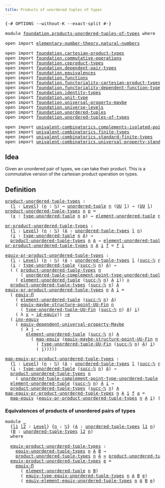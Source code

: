 ```yaml
---
title: Products of unordered tuples of types
---
```


<pre class="Agda"><a id="63" class="Symbol">{-#</a> <a id="67" class="Keyword">OPTIONS</a> <a id="75" class="Pragma">--without-K</a> <a id="87" class="Pragma">--exact-split</a> <a id="101" class="Symbol">#-}</a>

<a id="106" class="Keyword">module</a> <a id="113" href="foundation.products-unordered-tuples-of-types.html" class="Module">foundation.products-unordered-tuples-of-types</a> <a id="159" class="Keyword">where</a>

<a id="166" class="Keyword">open</a> <a id="171" class="Keyword">import</a> <a id="178" href="elementary-number-theory.natural-numbers.html" class="Module">elementary-number-theory.natural-numbers</a>

<a id="220" class="Keyword">open</a> <a id="225" class="Keyword">import</a> <a id="232" href="foundation.cartesian-product-types.html" class="Module">foundation.cartesian-product-types</a>
<a id="267" class="Keyword">open</a> <a id="272" class="Keyword">import</a> <a id="279" href="foundation.commutative-operations.html" class="Module">foundation.commutative-operations</a>
<a id="313" class="Keyword">open</a> <a id="318" class="Keyword">import</a> <a id="325" href="foundation.coproduct-types.html" class="Module">foundation.coproduct-types</a>
<a id="352" class="Keyword">open</a> <a id="357" class="Keyword">import</a> <a id="364" href="foundation.dependent-pair-types.html" class="Module">foundation.dependent-pair-types</a>
<a id="396" class="Keyword">open</a> <a id="401" class="Keyword">import</a> <a id="408" href="foundation.equivalences.html" class="Module">foundation.equivalences</a>
<a id="432" class="Keyword">open</a> <a id="437" class="Keyword">import</a> <a id="444" href="foundation.functions.html" class="Module">foundation.functions</a>
<a id="465" class="Keyword">open</a> <a id="470" class="Keyword">import</a> <a id="477" href="foundation.functoriality-cartesian-product-types.html" class="Module">foundation.functoriality-cartesian-product-types</a>
<a id="526" class="Keyword">open</a> <a id="531" class="Keyword">import</a> <a id="538" href="foundation.functoriality-dependent-function-types.html" class="Module">foundation.functoriality-dependent-function-types</a>
<a id="588" class="Keyword">open</a> <a id="593" class="Keyword">import</a> <a id="600" href="foundation.identity-types.html" class="Module">foundation.identity-types</a>
<a id="626" class="Keyword">open</a> <a id="631" class="Keyword">import</a> <a id="638" href="foundation.unit-type.html" class="Module">foundation.unit-type</a>
<a id="659" class="Keyword">open</a> <a id="664" class="Keyword">import</a> <a id="671" href="foundation.universal-property-maybe.html" class="Module">foundation.universal-property-maybe</a>
<a id="707" class="Keyword">open</a> <a id="712" class="Keyword">import</a> <a id="719" href="foundation.universe-levels.html" class="Module">foundation.universe-levels</a>
<a id="746" class="Keyword">open</a> <a id="751" class="Keyword">import</a> <a id="758" href="foundation.unordered-tuples.html" class="Module">foundation.unordered-tuples</a>
<a id="786" class="Keyword">open</a> <a id="791" class="Keyword">import</a> <a id="798" href="foundation.unordered-tuples-of-types.html" class="Module">foundation.unordered-tuples-of-types</a>

<a id="836" class="Keyword">open</a> <a id="841" class="Keyword">import</a> <a id="848" href="univalent-combinatorics.complements-isolated-points.html" class="Module">univalent-combinatorics.complements-isolated-points</a>
<a id="900" class="Keyword">open</a> <a id="905" class="Keyword">import</a> <a id="912" href="univalent-combinatorics.finite-types.html" class="Module">univalent-combinatorics.finite-types</a>
<a id="949" class="Keyword">open</a> <a id="954" class="Keyword">import</a> <a id="961" href="univalent-combinatorics.standard-finite-types.html" class="Module">univalent-combinatorics.standard-finite-types</a>
<a id="1007" class="Keyword">open</a> <a id="1012" class="Keyword">import</a> <a id="1019" href="univalent-combinatorics.universal-property-standard-finite-types.html" class="Module">univalent-combinatorics.universal-property-standard-finite-types</a>
</pre>
## Idea

Given an unordered pair of types, we can take their product. This is a commutative version of the cartesian product operation on types.

## Definition

<pre class="Agda"><a id="product-unordered-tuple-types"></a><a id="1258" href="foundation.products-unordered-tuples-of-types.html#1258" class="Function">product-unordered-tuple-types</a> <a id="1288" class="Symbol">:</a>
  <a id="1292" class="Symbol">{</a><a id="1293" href="foundation.products-unordered-tuples-of-types.html#1293" class="Bound">l</a> <a id="1295" class="Symbol">:</a> <a id="1297" href="Agda.Primitive.html#597" class="Postulate">Level</a><a id="1302" class="Symbol">}</a> <a id="1304" class="Symbol">(</a><a id="1305" href="foundation.products-unordered-tuples-of-types.html#1305" class="Bound">n</a> <a id="1307" class="Symbol">:</a> <a id="1309" href="elementary-number-theory.natural-numbers.html#1530" class="Datatype">ℕ</a><a id="1310" class="Symbol">)</a> <a id="1312" class="Symbol">→</a> <a id="1314" href="foundation.unordered-tuples.html#1180" class="Function">unordered-tuple</a> <a id="1330" href="foundation.products-unordered-tuples-of-types.html#1305" class="Bound">n</a> <a id="1332" class="Symbol">(</a><a id="1333" href="foundation-core.universe-levels.html#235" class="Primitive">UU</a> <a id="1336" href="foundation.products-unordered-tuples-of-types.html#1293" class="Bound">l</a><a id="1337" class="Symbol">)</a> <a id="1339" class="Symbol">→</a> <a id="1341" class="Symbol">(</a><a id="1342" href="foundation-core.universe-levels.html#235" class="Primitive">UU</a> <a id="1345" href="foundation.products-unordered-tuples-of-types.html#1293" class="Bound">l</a><a id="1346" class="Symbol">)</a>
<a id="1348" href="foundation.products-unordered-tuples-of-types.html#1258" class="Function">product-unordered-tuple-types</a> <a id="1378" href="foundation.products-unordered-tuples-of-types.html#1378" class="Bound">n</a> <a id="1380" href="foundation.products-unordered-tuples-of-types.html#1380" class="Bound">p</a> <a id="1382" class="Symbol">=</a>
  <a id="1386" class="Symbol">(</a><a id="1387" href="foundation.products-unordered-tuples-of-types.html#1387" class="Bound">x</a> <a id="1389" class="Symbol">:</a> <a id="1391" href="foundation.unordered-tuples.html#1476" class="Function">type-unordered-tuple</a> <a id="1412" href="foundation.products-unordered-tuples-of-types.html#1378" class="Bound">n</a> <a id="1414" href="foundation.products-unordered-tuples-of-types.html#1380" class="Bound">p</a><a id="1415" class="Symbol">)</a> <a id="1417" class="Symbol">→</a> <a id="1419" href="foundation.unordered-tuples.html#2160" class="Function">element-unordered-tuple</a> <a id="1443" href="foundation.products-unordered-tuples-of-types.html#1378" class="Bound">n</a> <a id="1445" href="foundation.products-unordered-tuples-of-types.html#1380" class="Bound">p</a> <a id="1447" href="foundation.products-unordered-tuples-of-types.html#1387" class="Bound">x</a>

<a id="pr-product-unordered-tuple-types"></a><a id="1450" href="foundation.products-unordered-tuples-of-types.html#1450" class="Function">pr-product-unordered-tuple-types</a> <a id="1483" class="Symbol">:</a>
  <a id="1487" class="Symbol">{</a><a id="1488" href="foundation.products-unordered-tuples-of-types.html#1488" class="Bound">l</a> <a id="1490" class="Symbol">:</a> <a id="1492" href="Agda.Primitive.html#597" class="Postulate">Level</a><a id="1497" class="Symbol">}</a> <a id="1499" class="Symbol">(</a><a id="1500" href="foundation.products-unordered-tuples-of-types.html#1500" class="Bound">n</a> <a id="1502" class="Symbol">:</a> <a id="1504" href="elementary-number-theory.natural-numbers.html#1530" class="Datatype">ℕ</a><a id="1505" class="Symbol">)</a> <a id="1507" class="Symbol">(</a><a id="1508" href="foundation.products-unordered-tuples-of-types.html#1508" class="Bound">A</a> <a id="1510" class="Symbol">:</a> <a id="1512" href="foundation.unordered-tuples-of-types.html#780" class="Function">unordered-tuple-types</a> <a id="1534" href="foundation.products-unordered-tuples-of-types.html#1488" class="Bound">l</a> <a id="1536" href="foundation.products-unordered-tuples-of-types.html#1500" class="Bound">n</a><a id="1537" class="Symbol">)</a>
  <a id="1541" class="Symbol">(</a><a id="1542" href="foundation.products-unordered-tuples-of-types.html#1542" class="Bound">i</a> <a id="1544" class="Symbol">:</a> <a id="1546" href="foundation.unordered-tuples.html#1476" class="Function">type-unordered-tuple</a> <a id="1567" href="foundation.products-unordered-tuples-of-types.html#1500" class="Bound">n</a> <a id="1569" href="foundation.products-unordered-tuples-of-types.html#1508" class="Bound">A</a><a id="1570" class="Symbol">)</a> <a id="1572" class="Symbol">→</a>
  <a id="1576" href="foundation.products-unordered-tuples-of-types.html#1258" class="Function">product-unordered-tuple-types</a> <a id="1606" href="foundation.products-unordered-tuples-of-types.html#1500" class="Bound">n</a> <a id="1608" href="foundation.products-unordered-tuples-of-types.html#1508" class="Bound">A</a> <a id="1610" class="Symbol">→</a> <a id="1612" href="foundation.unordered-tuples.html#2160" class="Function">element-unordered-tuple</a> <a id="1636" href="foundation.products-unordered-tuples-of-types.html#1500" class="Bound">n</a> <a id="1638" href="foundation.products-unordered-tuples-of-types.html#1508" class="Bound">A</a> <a id="1640" href="foundation.products-unordered-tuples-of-types.html#1542" class="Bound">i</a>
<a id="1642" href="foundation.products-unordered-tuples-of-types.html#1450" class="Function">pr-product-unordered-tuple-types</a> <a id="1675" href="foundation.products-unordered-tuples-of-types.html#1675" class="Bound">n</a> <a id="1677" href="foundation.products-unordered-tuples-of-types.html#1677" class="Bound">A</a> <a id="1679" href="foundation.products-unordered-tuples-of-types.html#1679" class="Bound">i</a> <a id="1681" href="foundation.products-unordered-tuples-of-types.html#1681" class="Bound">f</a> <a id="1683" class="Symbol">=</a> <a id="1685" href="foundation.products-unordered-tuples-of-types.html#1681" class="Bound">f</a> <a id="1687" href="foundation.products-unordered-tuples-of-types.html#1679" class="Bound">i</a>

<a id="equiv-pr-product-unordered-tuple-types"></a><a id="1690" href="foundation.products-unordered-tuples-of-types.html#1690" class="Function">equiv-pr-product-unordered-tuple-types</a> <a id="1729" class="Symbol">:</a>
  <a id="1733" class="Symbol">{</a><a id="1734" href="foundation.products-unordered-tuples-of-types.html#1734" class="Bound">l</a> <a id="1736" class="Symbol">:</a> <a id="1738" href="Agda.Primitive.html#597" class="Postulate">Level</a><a id="1743" class="Symbol">}</a> <a id="1745" class="Symbol">(</a><a id="1746" href="foundation.products-unordered-tuples-of-types.html#1746" class="Bound">n</a> <a id="1748" class="Symbol">:</a> <a id="1750" href="elementary-number-theory.natural-numbers.html#1530" class="Datatype">ℕ</a><a id="1751" class="Symbol">)</a> <a id="1753" class="Symbol">(</a><a id="1754" href="foundation.products-unordered-tuples-of-types.html#1754" class="Bound">A</a> <a id="1756" class="Symbol">:</a> <a id="1758" href="foundation.unordered-tuples-of-types.html#780" class="Function">unordered-tuple-types</a> <a id="1780" href="foundation.products-unordered-tuples-of-types.html#1734" class="Bound">l</a> <a id="1782" class="Symbol">(</a><a id="1783" href="elementary-number-theory.natural-numbers.html#1564" class="InductiveConstructor">succ-ℕ</a> <a id="1790" href="foundation.products-unordered-tuples-of-types.html#1746" class="Bound">n</a><a id="1791" class="Symbol">))</a>
  <a id="1796" class="Symbol">(</a><a id="1797" href="foundation.products-unordered-tuples-of-types.html#1797" class="Bound">i</a> <a id="1799" class="Symbol">:</a> <a id="1801" href="foundation.unordered-tuples.html#1476" class="Function">type-unordered-tuple</a> <a id="1822" class="Symbol">(</a><a id="1823" href="elementary-number-theory.natural-numbers.html#1564" class="InductiveConstructor">succ-ℕ</a> <a id="1830" href="foundation.products-unordered-tuples-of-types.html#1746" class="Bound">n</a><a id="1831" class="Symbol">)</a> <a id="1833" href="foundation.products-unordered-tuples-of-types.html#1754" class="Bound">A</a><a id="1834" class="Symbol">)</a> <a id="1836" class="Symbol">→</a>
  <a id="1840" class="Symbol">(</a> <a id="1842" class="Symbol">(</a> <a id="1844" href="foundation.products-unordered-tuples-of-types.html#1258" class="Function">product-unordered-tuple-types</a> <a id="1874" href="foundation.products-unordered-tuples-of-types.html#1746" class="Bound">n</a>
      <a id="1882" class="Symbol">(</a> <a id="1884" href="foundation.unordered-tuples.html#3055" class="Function">unordered-tuple-complement-point-type-unordered-tuple</a> <a id="1938" href="foundation.products-unordered-tuples-of-types.html#1746" class="Bound">n</a> <a id="1940" href="foundation.products-unordered-tuples-of-types.html#1754" class="Bound">A</a> <a id="1942" href="foundation.products-unordered-tuples-of-types.html#1797" class="Bound">i</a><a id="1943" class="Symbol">))</a> <a id="1946" href="foundation-core.cartesian-product-types.html#590" class="Function Operator">×</a>
    <a id="1952" class="Symbol">(</a> <a id="1954" href="foundation.unordered-tuples.html#2160" class="Function">element-unordered-tuple</a> <a id="1978" class="Symbol">(</a><a id="1979" href="elementary-number-theory.natural-numbers.html#1564" class="InductiveConstructor">succ-ℕ</a> <a id="1986" href="foundation.products-unordered-tuples-of-types.html#1746" class="Bound">n</a><a id="1987" class="Symbol">)</a> <a id="1989" href="foundation.products-unordered-tuples-of-types.html#1754" class="Bound">A</a> <a id="1991" href="foundation.products-unordered-tuples-of-types.html#1797" class="Bound">i</a><a id="1992" class="Symbol">))</a> <a id="1995" href="foundation-core.equivalences.html#1621" class="Function Operator">≃</a>
  <a id="1999" href="foundation.products-unordered-tuples-of-types.html#1258" class="Function">product-unordered-tuple-types</a> <a id="2029" class="Symbol">(</a><a id="2030" href="elementary-number-theory.natural-numbers.html#1564" class="InductiveConstructor">succ-ℕ</a> <a id="2037" href="foundation.products-unordered-tuples-of-types.html#1746" class="Bound">n</a><a id="2038" class="Symbol">)</a> <a id="2040" href="foundation.products-unordered-tuples-of-types.html#1754" class="Bound">A</a>
<a id="2042" href="foundation.products-unordered-tuples-of-types.html#1690" class="Function">equiv-pr-product-unordered-tuple-types</a> <a id="2081" href="foundation.products-unordered-tuples-of-types.html#2081" class="Bound">n</a> <a id="2083" href="foundation.products-unordered-tuples-of-types.html#2083" class="Bound">A</a> <a id="2085" href="foundation.products-unordered-tuples-of-types.html#2085" class="Bound">i</a> <a id="2087" class="Symbol">=</a>
  <a id="2091" class="Symbol">(</a> <a id="2093" href="foundation.functoriality-dependent-function-types.html#4207" class="Function">equiv-Π</a>
    <a id="2105" class="Symbol">(</a> <a id="2107" href="foundation.unordered-tuples.html#2160" class="Function">element-unordered-tuple</a> <a id="2131" class="Symbol">(</a><a id="2132" href="elementary-number-theory.natural-numbers.html#1564" class="InductiveConstructor">succ-ℕ</a> <a id="2139" href="foundation.products-unordered-tuples-of-types.html#2081" class="Bound">n</a><a id="2140" class="Symbol">)</a> <a id="2142" href="foundation.products-unordered-tuples-of-types.html#2083" class="Bound">A</a><a id="2143" class="Symbol">)</a>
    <a id="2149" class="Symbol">(</a> <a id="2151" href="univalent-combinatorics.complements-isolated-points.html#4440" class="Function">equiv-maybe-structure-point-UU-Fin</a> <a id="2186" href="foundation.products-unordered-tuples-of-types.html#2081" class="Bound">n</a>
      <a id="2194" class="Symbol">(</a> <a id="2196" href="foundation.unordered-tuples.html#1396" class="Function">type-unordered-tuple-UU-Fin</a> <a id="2224" class="Symbol">(</a><a id="2225" href="elementary-number-theory.natural-numbers.html#1564" class="InductiveConstructor">succ-ℕ</a> <a id="2232" href="foundation.products-unordered-tuples-of-types.html#2081" class="Bound">n</a><a id="2233" class="Symbol">)</a> <a id="2235" href="foundation.products-unordered-tuples-of-types.html#2083" class="Bound">A</a><a id="2236" class="Symbol">)</a> <a id="2238" href="foundation.products-unordered-tuples-of-types.html#2085" class="Bound">i</a><a id="2239" class="Symbol">)</a>
    <a id="2245" class="Symbol">(</a> <a id="2247" class="Symbol">λ</a> <a id="2249" href="foundation.products-unordered-tuples-of-types.html#2249" class="Bound">x</a> <a id="2251" class="Symbol">→</a> <a id="2253" href="foundation-core.equivalences.html#2494" class="Function">id-equiv</a><a id="2261" class="Symbol">))</a> <a id="2264" href="foundation-core.equivalences.html#7869" class="Function Operator">∘e</a>
  <a id="2269" class="Symbol">(</a> <a id="2271" href="foundation-core.equivalences.html#5721" class="Function">inv-equiv</a>
    <a id="2285" class="Symbol">(</a> <a id="2287" href="foundation.universal-property-maybe.html#1970" class="Function">equiv-dependent-universal-property-Maybe</a>
      <a id="2334" class="Symbol">(</a> <a id="2336" class="Symbol">λ</a> <a id="2338" href="foundation.products-unordered-tuples-of-types.html#2338" class="Bound">j</a> <a id="2340" class="Symbol">→</a>
        <a id="2350" href="foundation.unordered-tuples.html#2160" class="Function">element-unordered-tuple</a> <a id="2374" class="Symbol">(</a><a id="2375" href="elementary-number-theory.natural-numbers.html#1564" class="InductiveConstructor">succ-ℕ</a> <a id="2382" href="foundation.products-unordered-tuples-of-types.html#2081" class="Bound">n</a><a id="2383" class="Symbol">)</a> <a id="2385" href="foundation.products-unordered-tuples-of-types.html#2083" class="Bound">A</a>
          <a id="2397" class="Symbol">(</a> <a id="2399" href="foundation-core.equivalences.html#1821" class="Function">map-equiv</a> <a id="2409" class="Symbol">(</a><a id="2410" href="univalent-combinatorics.complements-isolated-points.html#4440" class="Function">equiv-maybe-structure-point-UU-Fin</a> <a id="2445" href="foundation.products-unordered-tuples-of-types.html#2081" class="Bound">n</a>
            <a id="2459" class="Symbol">(</a> <a id="2461" href="foundation.unordered-tuples.html#1396" class="Function">type-unordered-tuple-UU-Fin</a> <a id="2489" class="Symbol">(</a><a id="2490" href="elementary-number-theory.natural-numbers.html#1564" class="InductiveConstructor">succ-ℕ</a> <a id="2497" href="foundation.products-unordered-tuples-of-types.html#2081" class="Bound">n</a><a id="2498" class="Symbol">)</a> <a id="2500" href="foundation.products-unordered-tuples-of-types.html#2083" class="Bound">A</a><a id="2501" class="Symbol">)</a> <a id="2503" href="foundation.products-unordered-tuples-of-types.html#2085" class="Bound">i</a><a id="2504" class="Symbol">)</a>
            <a id="2518" class="Symbol">(</a> <a id="2520" href="foundation.products-unordered-tuples-of-types.html#2338" class="Bound">j</a><a id="2521" class="Symbol">)))))</a>

<a id="map-equiv-pr-product-unordered-tuple-types"></a><a id="2528" href="foundation.products-unordered-tuples-of-types.html#2528" class="Function">map-equiv-pr-product-unordered-tuple-types</a> <a id="2571" class="Symbol">:</a>
  <a id="2575" class="Symbol">{</a><a id="2576" href="foundation.products-unordered-tuples-of-types.html#2576" class="Bound">l</a> <a id="2578" class="Symbol">:</a> <a id="2580" href="Agda.Primitive.html#597" class="Postulate">Level</a><a id="2585" class="Symbol">}</a> <a id="2587" class="Symbol">(</a><a id="2588" href="foundation.products-unordered-tuples-of-types.html#2588" class="Bound">n</a> <a id="2590" class="Symbol">:</a> <a id="2592" href="elementary-number-theory.natural-numbers.html#1530" class="Datatype">ℕ</a><a id="2593" class="Symbol">)</a> <a id="2595" class="Symbol">(</a><a id="2596" href="foundation.products-unordered-tuples-of-types.html#2596" class="Bound">A</a> <a id="2598" class="Symbol">:</a> <a id="2600" href="foundation.unordered-tuples-of-types.html#780" class="Function">unordered-tuple-types</a> <a id="2622" href="foundation.products-unordered-tuples-of-types.html#2576" class="Bound">l</a> <a id="2624" class="Symbol">(</a><a id="2625" href="elementary-number-theory.natural-numbers.html#1564" class="InductiveConstructor">succ-ℕ</a> <a id="2632" href="foundation.products-unordered-tuples-of-types.html#2588" class="Bound">n</a><a id="2633" class="Symbol">))</a>
  <a id="2638" class="Symbol">(</a><a id="2639" href="foundation.products-unordered-tuples-of-types.html#2639" class="Bound">i</a> <a id="2641" class="Symbol">:</a> <a id="2643" href="foundation.unordered-tuples.html#1476" class="Function">type-unordered-tuple</a> <a id="2664" class="Symbol">(</a><a id="2665" href="elementary-number-theory.natural-numbers.html#1564" class="InductiveConstructor">succ-ℕ</a> <a id="2672" href="foundation.products-unordered-tuples-of-types.html#2588" class="Bound">n</a><a id="2673" class="Symbol">)</a> <a id="2675" href="foundation.products-unordered-tuples-of-types.html#2596" class="Bound">A</a><a id="2676" class="Symbol">)</a> <a id="2678" class="Symbol">→</a>
  <a id="2682" href="foundation.products-unordered-tuples-of-types.html#1258" class="Function">product-unordered-tuple-types</a> <a id="2712" href="foundation.products-unordered-tuples-of-types.html#2588" class="Bound">n</a>
    <a id="2718" class="Symbol">(</a> <a id="2720" href="foundation.unordered-tuples.html#3055" class="Function">unordered-tuple-complement-point-type-unordered-tuple</a> <a id="2774" href="foundation.products-unordered-tuples-of-types.html#2588" class="Bound">n</a> <a id="2776" href="foundation.products-unordered-tuples-of-types.html#2596" class="Bound">A</a> <a id="2778" href="foundation.products-unordered-tuples-of-types.html#2639" class="Bound">i</a><a id="2779" class="Symbol">)</a> <a id="2781" class="Symbol">→</a>
  <a id="2785" href="foundation.unordered-tuples.html#2160" class="Function">element-unordered-tuple</a> <a id="2809" class="Symbol">(</a><a id="2810" href="elementary-number-theory.natural-numbers.html#1564" class="InductiveConstructor">succ-ℕ</a> <a id="2817" href="foundation.products-unordered-tuples-of-types.html#2588" class="Bound">n</a><a id="2818" class="Symbol">)</a> <a id="2820" href="foundation.products-unordered-tuples-of-types.html#2596" class="Bound">A</a> <a id="2822" href="foundation.products-unordered-tuples-of-types.html#2639" class="Bound">i</a> <a id="2824" class="Symbol">→</a>
  <a id="2828" href="foundation.products-unordered-tuples-of-types.html#1258" class="Function">product-unordered-tuple-types</a> <a id="2858" class="Symbol">(</a><a id="2859" href="elementary-number-theory.natural-numbers.html#1564" class="InductiveConstructor">succ-ℕ</a> <a id="2866" href="foundation.products-unordered-tuples-of-types.html#2588" class="Bound">n</a><a id="2867" class="Symbol">)</a> <a id="2869" href="foundation.products-unordered-tuples-of-types.html#2596" class="Bound">A</a>
<a id="2871" href="foundation.products-unordered-tuples-of-types.html#2528" class="Function">map-equiv-pr-product-unordered-tuple-types</a> <a id="2914" href="foundation.products-unordered-tuples-of-types.html#2914" class="Bound">n</a> <a id="2916" href="foundation.products-unordered-tuples-of-types.html#2916" class="Bound">A</a> <a id="2918" href="foundation.products-unordered-tuples-of-types.html#2918" class="Bound">i</a> <a id="2920" href="foundation.products-unordered-tuples-of-types.html#2920" class="Bound">f</a> <a id="2922" href="foundation.products-unordered-tuples-of-types.html#2922" class="Bound">a</a> <a id="2924" class="Symbol">=</a>
  <a id="2928" href="foundation-core.equivalences.html#1821" class="Function">map-equiv</a> <a id="2938" class="Symbol">(</a><a id="2939" href="foundation.products-unordered-tuples-of-types.html#1690" class="Function">equiv-pr-product-unordered-tuple-types</a> <a id="2978" href="foundation.products-unordered-tuples-of-types.html#2914" class="Bound">n</a> <a id="2980" href="foundation.products-unordered-tuples-of-types.html#2916" class="Bound">A</a> <a id="2982" href="foundation.products-unordered-tuples-of-types.html#2918" class="Bound">i</a><a id="2983" class="Symbol">)</a> <a id="2985" class="Symbol">(</a><a id="2986" href="foundation-core.dependent-pair-types.html#588" class="InductiveConstructor">pair</a> <a id="2991" href="foundation.products-unordered-tuples-of-types.html#2920" class="Bound">f</a> <a id="2993" href="foundation.products-unordered-tuples-of-types.html#2922" class="Bound">a</a><a id="2994" class="Symbol">)</a>
</pre>
### Equivalences of products of unordered pairs of types

<pre class="Agda"><a id="3067" class="Keyword">module</a> <a id="3074" href="foundation.products-unordered-tuples-of-types.html#3074" class="Module">_</a>
  <a id="3078" class="Symbol">{</a><a id="3079" href="foundation.products-unordered-tuples-of-types.html#3079" class="Bound">l1</a> <a id="3082" href="foundation.products-unordered-tuples-of-types.html#3082" class="Bound">l2</a> <a id="3085" class="Symbol">:</a> <a id="3087" href="Agda.Primitive.html#597" class="Postulate">Level</a><a id="3092" class="Symbol">}</a> <a id="3094" class="Symbol">{</a><a id="3095" href="foundation.products-unordered-tuples-of-types.html#3095" class="Bound">n</a> <a id="3097" class="Symbol">:</a> <a id="3099" href="elementary-number-theory.natural-numbers.html#1530" class="Datatype">ℕ</a><a id="3100" class="Symbol">}</a> <a id="3102" class="Symbol">(</a><a id="3103" href="foundation.products-unordered-tuples-of-types.html#3103" class="Bound">A</a> <a id="3105" class="Symbol">:</a> <a id="3107" href="foundation.unordered-tuples-of-types.html#780" class="Function">unordered-tuple-types</a> <a id="3129" href="foundation.products-unordered-tuples-of-types.html#3079" class="Bound">l1</a> <a id="3132" href="foundation.products-unordered-tuples-of-types.html#3095" class="Bound">n</a><a id="3133" class="Symbol">)</a>
  <a id="3137" class="Symbol">(</a><a id="3138" href="foundation.products-unordered-tuples-of-types.html#3138" class="Bound">B</a> <a id="3140" class="Symbol">:</a> <a id="3142" href="foundation.unordered-tuples-of-types.html#780" class="Function">unordered-tuple-types</a> <a id="3164" href="foundation.products-unordered-tuples-of-types.html#3082" class="Bound">l2</a> <a id="3167" href="foundation.products-unordered-tuples-of-types.html#3095" class="Bound">n</a><a id="3168" class="Symbol">)</a>
  <a id="3172" class="Keyword">where</a>

  <a id="3181" href="foundation.products-unordered-tuples-of-types.html#3181" class="Function">equiv-product-unordered-tuple-types</a> <a id="3217" class="Symbol">:</a>
    <a id="3223" href="foundation.unordered-tuples-of-types.html#946" class="Function">equiv-unordered-tuple-types</a> <a id="3251" href="foundation.products-unordered-tuples-of-types.html#3095" class="Bound">n</a> <a id="3253" href="foundation.products-unordered-tuples-of-types.html#3103" class="Bound">A</a> <a id="3255" href="foundation.products-unordered-tuples-of-types.html#3138" class="Bound">B</a> <a id="3257" class="Symbol">→</a>
    <a id="3263" href="foundation.products-unordered-tuples-of-types.html#1258" class="Function">product-unordered-tuple-types</a> <a id="3293" href="foundation.products-unordered-tuples-of-types.html#3095" class="Bound">n</a> <a id="3295" href="foundation.products-unordered-tuples-of-types.html#3103" class="Bound">A</a> <a id="3297" href="foundation-core.equivalences.html#1621" class="Function Operator">≃</a> <a id="3299" href="foundation.products-unordered-tuples-of-types.html#1258" class="Function">product-unordered-tuple-types</a> <a id="3329" href="foundation.products-unordered-tuples-of-types.html#3095" class="Bound">n</a> <a id="3331" href="foundation.products-unordered-tuples-of-types.html#3138" class="Bound">B</a>
  <a id="3335" href="foundation.products-unordered-tuples-of-types.html#3181" class="Function">equiv-product-unordered-tuple-types</a> <a id="3371" href="foundation.products-unordered-tuples-of-types.html#3371" class="Bound">e</a> <a id="3373" class="Symbol">=</a>
    <a id="3379" href="foundation.functoriality-dependent-function-types.html#4207" class="Function">equiv-Π</a>
      <a id="3393" class="Symbol">(</a> <a id="3395" href="foundation.unordered-tuples.html#2160" class="Function">element-unordered-tuple</a> <a id="3419" href="foundation.products-unordered-tuples-of-types.html#3095" class="Bound">n</a> <a id="3421" href="foundation.products-unordered-tuples-of-types.html#3138" class="Bound">B</a><a id="3422" class="Symbol">)</a>
      <a id="3430" class="Symbol">(</a> <a id="3432" href="foundation.unordered-tuples-of-types.html#1469" class="Function">equiv-type-equiv-unordered-tuple-types</a> <a id="3471" href="foundation.products-unordered-tuples-of-types.html#3095" class="Bound">n</a> <a id="3473" href="foundation.products-unordered-tuples-of-types.html#3103" class="Bound">A</a> <a id="3475" href="foundation.products-unordered-tuples-of-types.html#3138" class="Bound">B</a> <a id="3477" href="foundation.products-unordered-tuples-of-types.html#3371" class="Bound">e</a><a id="3478" class="Symbol">)</a>
      <a id="3486" class="Symbol">(</a> <a id="3488" href="foundation.unordered-tuples-of-types.html#1822" class="Function">equiv-element-equiv-unordered-tuple-types</a> <a id="3530" href="foundation.products-unordered-tuples-of-types.html#3095" class="Bound">n</a> <a id="3532" href="foundation.products-unordered-tuples-of-types.html#3103" class="Bound">A</a> <a id="3534" href="foundation.products-unordered-tuples-of-types.html#3138" class="Bound">B</a> <a id="3536" href="foundation.products-unordered-tuples-of-types.html#3371" class="Bound">e</a><a id="3537" class="Symbol">)</a>
</pre>